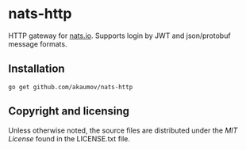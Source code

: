 # nats-http
HTTP gateway for [nats.io](http://nats.io/). Supports login by JWT and json/protobuf message formats.

## Installation

    go get github.com/akaumov/nats-http

## Copyright and licensing

Unless otherwise noted, the source files are distributed under the *MIT License*
found in the LICENSE.txt file.

[nats.io]: http://nats.io